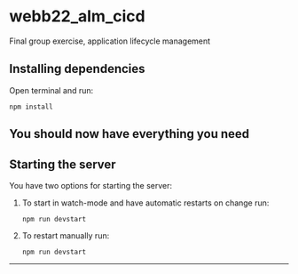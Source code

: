 # webb22_alm_cicd
Final group exercise, application lifecycle management
  
    
    
## Installing dependencies
Open terminal and run:
```
npm install
```
You should now have everything you need
---  
  

## Starting the server
You have two options for starting the server:
1. To start in watch-mode and have automatic restarts on change run:
    ```
    npm run devstart
    ```
2. To restart manually run:
    ```
    npm run devstart
    ```
---